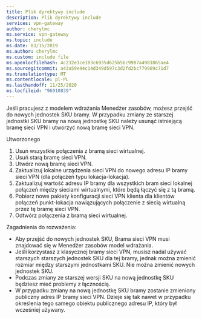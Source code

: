 ```yaml
---
title: Plik dyrektywy include
description: Plik dyrektywy include
services: vpn-gateway
author: cherylmc
ms.service: vpn-gateway
ms.topic: include
ms.date: 03/15/2019
ms.author: cherylmc
ms.custom: include file
ms.openlocfilehash: 4c232e1ce183c6935d625b5bc9987a4981865ae4
ms.sourcegitcommit: a43a59e44c14d349d597c3d2fd2bc779989c71d7
ms.translationtype: MT
ms.contentlocale: pl-PL
ms.lasthandoff: 11/25/2020
ms.locfileid: "96010839"
---
```

Jeśli pracujesz z modelem wdrażania Menedżer zasobów, możesz przejść do nowych jednostek SKU bramy. W przypadku zmiany ze starszej jednostki SKU bramy na nową jednostkę SKU należy usunąć istniejącą bramę sieci VPN i utworzyć nową bramę sieci VPN.

Utworzonego

1. Usuń wszystkie połączenia z bramą sieci wirtualnej.
2. Usuń starą bramę sieci VPN.
3. Utwórz nową bramę sieci VPN.
4. Zaktualizuj lokalne urządzenia sieci VPN do nowego adresu IP bramy sieci VPN (dla połączeń typu lokacja-lokacja).
5. Zaktualizuj wartość adresu IP bramy dla wszystkich bram sieci lokalnej połączeń między sieciami wirtualnymi, które będą łączyć się z tą bramą.
6. Pobierz nowe pakiety konfiguracji sieci VPN klienta dla klientów połączeń punkt-lokacja nawiązujących połączenie z siecią wirtualną przez tę bramę sieci VPN.
7. Odtwórz połączenia z bramą sieci wirtualnej.

Zagadnienia do rozważenia:

* Aby przejść do nowych jednostek SKU, Brama sieci VPN musi znajdować się w Menedżer zasobów model wdrażania.
* Jeśli korzystasz z klasycznej bramy sieci VPN, musisz nadal używać starszych starszych jednostek SKU dla tej bramy, jednak można zmienić rozmiar między starszymi jednostkami SKU. Nie można zmienić nowych jednostek SKU.
* Podczas zmiany ze starszej wersji SKU na nową jednostkę SKU będziesz mieć problemy z łącznością.
* W przypadku zmiany na nową jednostkę SKU bramy zostanie zmieniony publiczny adres IP bramy sieci VPN. Dzieje się tak nawet w przypadku określenia tego samego obiektu publicznego adresu IP, który był wcześniej używany.